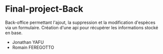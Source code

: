 # Final-project-Back

Back-office permettant l'ajout, la suppression et la modification d'espèces via un formulaire.
Création d'une api pour récupérer les informations stocké en base.

- Jonathan YAFU
- Romain FEREGOTTO